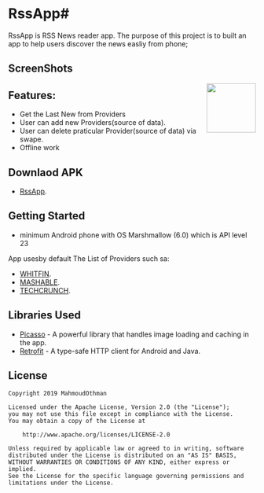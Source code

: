 # RssApp#
RssApp is RSS News reader app.
The purpose of this project is to built an app to help users discover the news easliy from phone;

## ScreenShots
<img align="right" width="100" height="100" src="https://github.com/mmahmoudothman/RssApp/blob/master/e7ff5015-2026-485e-9903-f83e6a90fe3d.jpg">

## Features:
* Get the Last New from Providers
* User can add new Providers(source of data).
* User can delete praticular Provider(source of data) via swape.
* Offline work

## Downlaod APK

* [RssApp](https://drive.google.com/file/d/1iLCXA69wY6X2xco0k3hGGJdMQbSs9Gzi/view?usp=sharing).

## Getting Started

* minimum Android phone with OS Marshmallow (6.0) which is API level 23

App usesby default The List of Providers such sa:
* [WHITFIN](https://whitfin.io/rss/).
* [MASHABLE](https://mashable.com/feed/).
* [TECHCRUNCH](https://techcrunch.com/feed/).


## Libraries Used

* [Picasso](http://square.github.io/picasso/) - A powerful library that handles image loading and caching in the app.
* [Retrofit](http://square.github.io/retrofit/) - A type-safe HTTP client for Android and Java.


## License
	
	Copyright 2019 MahmoudOthman
	
	Licensed under the Apache License, Version 2.0 (the "License");
	you may not use this file except in compliance with the License.
	You may obtain a copy of the License at
	
		http://www.apache.org/licenses/LICENSE-2.0

	Unless required by applicable law or agreed to in writing, software
	distributed under the License is distributed on an "AS IS" BASIS,
	WITHOUT WARRANTIES OR CONDITIONS OF ANY KIND, either express or implied.
	See the License for the specific language governing permissions and
	limitations under the License.


